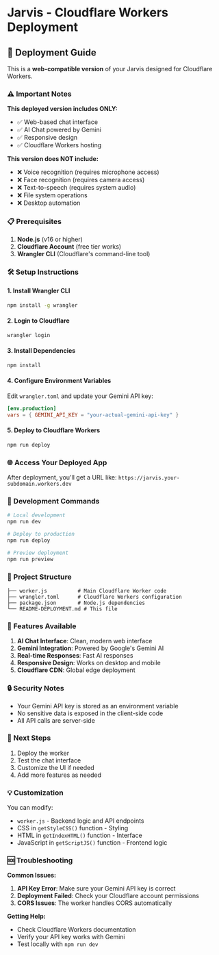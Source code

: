 # Jarvis - Cloudflare Workers Deployment

## 🚀 Deployment Guide

This is a **web-compatible version** of your Jarvis designed for Cloudflare Workers.

### ⚠️ Important Notes

**This deployed version includes ONLY:**
- ✅ Web-based chat interface
- ✅ AI Chat powered by Gemini
- ✅ Responsive design
- ✅ Cloudflare Workers hosting

**This version does NOT include:**
- ❌ Voice recognition (requires microphone access)
- ❌ Face recognition (requires camera access)
- ❌ Text-to-speech (requires system audio)
- ❌ File system operations
- ❌ Desktop automation

### 📋 Prerequisites

1. **Node.js** (v16 or higher)
2. **Cloudflare Account** (free tier works)
3. **Wrangler CLI** (Cloudflare's command-line tool)

### 🛠️ Setup Instructions

#### 1. Install Wrangler CLI
```bash
npm install -g wrangler
```

#### 2. Login to Cloudflare
```bash
wrangler login
```

#### 3. Install Dependencies
```bash
npm install
```

#### 4. Configure Environment Variables
Edit `wrangler.toml` and update your Gemini API key:
```toml
[env.production]
vars = { GEMINI_API_KEY = "your-actual-gemini-api-key" }
```

#### 5. Deploy to Cloudflare Workers
```bash
npm run deploy
```

### 🌐 Access Your Deployed App

After deployment, you'll get a URL like:
`https://jarvis.your-subdomain.workers.dev`

### 🔧 Development Commands

```bash
# Local development
npm run dev

# Deploy to production
npm run deploy

# Preview deployment
npm run preview
```

### 📁 Project Structure

```
├── worker.js          # Main Cloudflare Worker code
├── wrangler.toml      # Cloudflare Workers configuration
├── package.json       # Node.js dependencies
└── README-DEPLOYMENT.md # This file
```

### 🎯 Features Available

1. **AI Chat Interface**: Clean, modern web interface
2. **Gemini Integration**: Powered by Google's Gemini AI
3. **Real-time Responses**: Fast AI responses
4. **Responsive Design**: Works on desktop and mobile
5. **Cloudflare CDN**: Global edge deployment

### 🔒 Security Notes

- Your Gemini API key is stored as an environment variable
- No sensitive data is exposed in the client-side code
- All API calls are server-side

### 🚀 Next Steps

1. Deploy the worker
2. Test the chat interface
3. Customize the UI if needed
4. Add more features as needed

### 💡 Customization

You can modify:
- `worker.js` - Backend logic and API endpoints
- CSS in `getStyleCSS()` function - Styling
- HTML in `getIndexHTML()` function - Interface
- JavaScript in `getScriptJS()` function - Frontend logic

### 🆘 Troubleshooting

**Common Issues:**
1. **API Key Error**: Make sure your Gemini API key is correct
2. **Deployment Failed**: Check your Cloudflare account permissions
3. **CORS Issues**: The worker handles CORS automatically

**Getting Help:**
- Check Cloudflare Workers documentation
- Verify your API key works with Gemini
- Test locally with `npm run dev`
